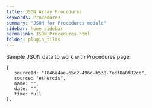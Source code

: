```yaml
---
title: JSON Array Procedures
keywords: Procedures
summary: "JSON for Procedures module"
sidebar: home_sidebar
permalink: JSON_Procedures.html
folder: plugin_tiles
---
```

Sample JSON data to work with Procedures page: 
```
{
   sourceId: "1846a4ae-65c2-496c-b538-7edf8a0f82cc",
   source: "ethercis",
   name: "",
   date: "",
   time: null
},
```
